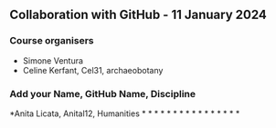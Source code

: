 ## Collaboration with GitHub - 11 January 2024

### Course organisers
* Simone Ventura
* Celine Kerfant, Cel31, archaeobotany

### Add your Name, GitHub Name, Discipline
*Anita Licata, Anital12, Humanities
*
*
*
*
*
*
*
*
*
*
*
*
*
*
*
*
